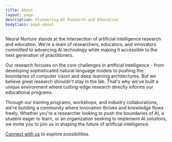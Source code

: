 ```yaml
---
title: About
layout: page
description: Pioneering AI Research and Education
bodyClass: page-about
---
```


Neural Nurture stands at the intersection of artificial intelligence research and education. We're a team of researchers, educators, and innovators committed to advancing AI technology while making it accessible to the next generation of practitioners.

Our research focuses on the core challenges in artificial intelligence - from developing sophisticated natural language models to pushing the boundaries of computer vision and deep learning architectures. But we believe great research shouldn't stay in the lab. That's why we've built a unique environment where cutting-edge research directly informs our educational programs.

Through our training programs, workshops, and industry collaborations, we're building a community where innovation thrives and knowledge flows freely. Whether you're a researcher looking to push the boundaries of AI, a student eager to learn, or an organization seeking to implement AI solutions, we invite you to join us in shaping the future of artificial intelligence.

[Connect with us](/contact) to explore possibilities.